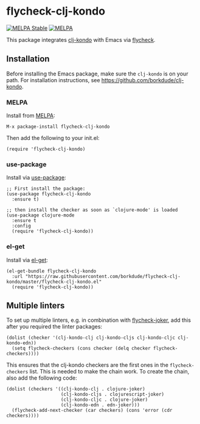 # flycheck-clj-kondo

[![MELPA Stable](https://stable.melpa.org/packages/flycheck-clj-kondo-badge.svg)](https://stable.melpa.org/#/flycheck-clj-kondo)
[![MELPA](https://melpa.org/packages/flycheck-clj-kondo-badge.svg)](https://melpa.org/#/flycheck-clj-kondo)

This package integrates [clj-kondo](https://github.com/borkdude/clj-kondo) with Emacs via [flycheck](https://www.flycheck.org).

## Installation

Before installing the Emacs package, make sure the `clj-kondo` is on your
path. For installation instructions, see https://github.com/borkdude/clj-kondo.

### MELPA

Install from [MELPA](https://melpa.org/#/flycheck-clj-kondo):

```
M-x package-install flycheck-clj-kondo
```

Then add the following to your init.el:

```
(require 'flycheck-clj-kondo)
```

### use-package

Install via [use-package](https://jwiegley.github.io/use-package/):

```emacs-lisp
;; First install the package:
(use-package flycheck-clj-kondo
  :ensure t)

;; then install the checker as soon as `clojure-mode' is loaded
(use-package clojure-mode
  :ensure t
  :config
  (require 'flycheck-clj-kondo))
```

### el-get

Install via [el-get](https://github.com/dimitri/el-get):

``` emacs-lisp
(el-get-bundle flycheck-clj-kondo
  :url "https://raw.githubusercontent.com/borkdude/flycheck-clj-kondo/master/flycheck-clj-kondo.el"
  (require 'flycheck-clj-kondo))
```

## Multiple linters

To set up multiple linters, e.g. in combination with
[flycheck-joker](https://github.com/candid82/flycheck-joker), add this after you required the linter packages:

``` emacs-lisp
(dolist (checker '(clj-kondo-clj clj-kondo-cljs clj-kondo-cljc clj-kondo-edn))
  (setq flycheck-checkers (cons checker (delq checker flycheck-checkers))))
```

This ensures that the clj-kondo checkers are the first ones in the `flycheck-checkers` list. This is needed to make the chain work. To create the chain, also add the following code:

``` emacs-lisp
(dolist (checkers '((clj-kondo-clj . clojure-joker)
                    (clj-kondo-cljs . clojurescript-joker)
                    (clj-kondo-cljc . clojure-joker)
                    (clj-kondo-edn . edn-joker)))
  (flycheck-add-next-checker (car checkers) (cons 'error (cdr checkers))))
```
